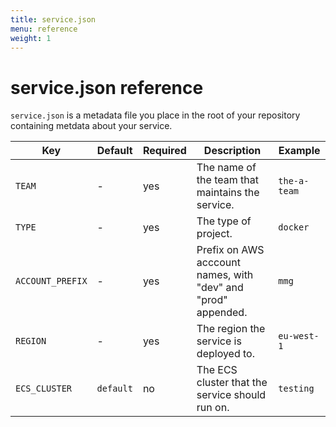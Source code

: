 ```yaml
---
title: service.json
menu: reference
weight: 1
---
```


# service.json reference

`service.json` is a metadata file you place in the root of your repository
containing metdata about your service.

| Key | Default | Required | Description | Example |
| --- | ------- | -------- | ----------- | ------- |
| `TEAM` | - | yes | The name of the team that maintains the service. | `the-a-team` |
| `TYPE` | - | yes | The type of project. | `docker` |
| `ACCOUNT_PREFIX` | - | yes | Prefix on AWS acccount names, with "dev" and "prod" appended. | `mmg` |
| `REGION` | - | yes | The region the service is deployed to. | `eu-west-1` |
| `ECS_CLUSTER` | `default` | no | The ECS cluster that the service should run on. | `testing` |  
